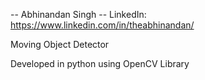 -- Abhinandan Singh
-- LinkedIn: https://www.linkedin.com/in/theabhinandan/

Moving Object Detector 

Developed in python using OpenCV Library
